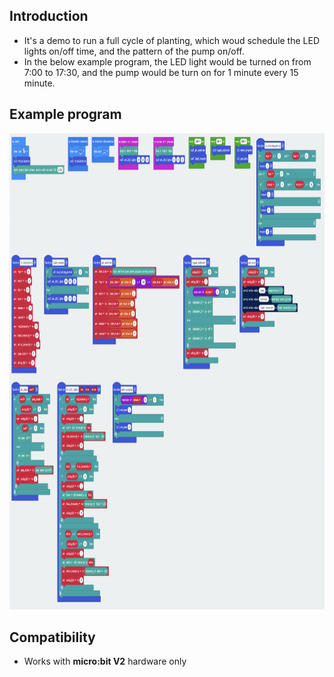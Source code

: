 ## Introduction
* It's a demo to run a full cycle of planting, which woud schedule the LED lights on/off time, and the pattern of the pump on/off.
* In the below example program, the LED light would be turned on from 7:00 to 17:30, and the pump would be turn on for 1 minute every 15 minute.

## Example program
<img src="../../pngs/planting_prog_blocks.png" width=1030 height=762>

## Compatibility

* Works with <B>micro:bit V2</B> hardware only
